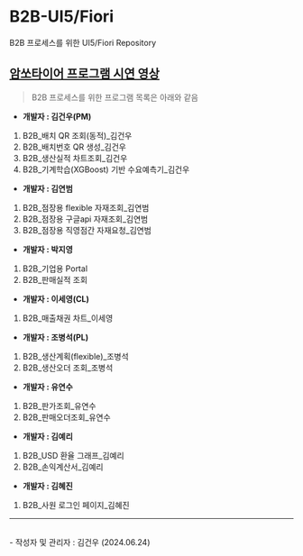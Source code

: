 # B2B-UI5/Fiori
B2B 프로세스를 위한 UI5/Fiori Repository

## [암쏘타이어 프로그램 시연 영상](https://youtu.be/HWOsBlJr9Mk)

> B2B 프로세스를 위한 프로그램 목록은 아래와 같음

 * **개발자 : 김건우(PM)**
  1. B2B_배치 QR 조회(동적)_김건우
  2. B2B_배치번호 QR 생성_김건우
  3. B2B_생산실적 차트조회_김건우
  4. B2B_기계학습(XGBoost) 기반 수요예측기_김건우


 * **개발자 : 김연범**
  1. B2B_점장용 flexible 자재조회_김연범
  2. B2B_점장용 구글api 자재조회_김연범
  3. B2B_점장용 직영점간 자재요청_김연범


 * **개발자 : 박지영**
  1. B2B_기업용 Portal
  2. B2B_판매실적 조회


 * **개발자 : 이세영(CL)**
  1. B2B_매출채권 차트_이세영


 * **개발자 : 조병석(PL)**
  1. B2B_생산계획(flexible)_조병석
  2. B2B_생산오더 조회_조병석


 * **개발자 : 유연수**
  1. B2B_판가조회_유연수
  2. B2B_판매오더조회_유연수


 * **개발자 : 김예리**
  1. B2B_USD 환율 그래프_김예리
  2. B2B_손익계산서_김예리


 * **개발자 : 김혜진**
  1. B2B_사원 로그인 페이지_김혜진


<hr/>
<br>
- 작성자 및 관리자 : 김건우 (2024.06.24)
